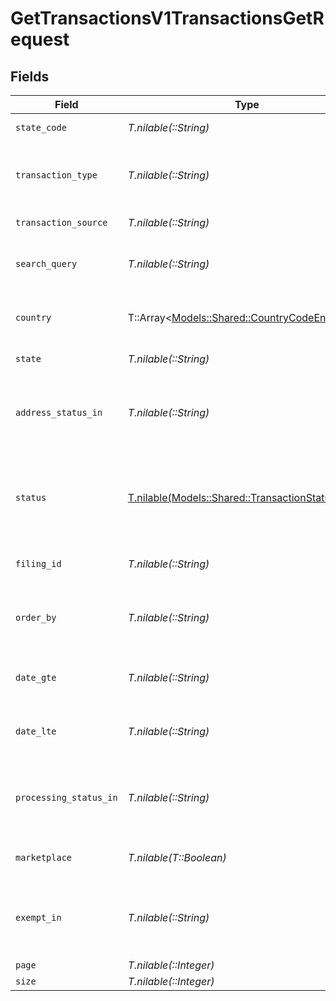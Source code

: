 # GetTransactionsV1TransactionsGetRequest


## Fields

| Field                                                                                                                            | Type                                                                                                                             | Required                                                                                                                         | Description                                                                                                                      |
| -------------------------------------------------------------------------------------------------------------------------------- | -------------------------------------------------------------------------------------------------------------------------------- | -------------------------------------------------------------------------------------------------------------------------------- | -------------------------------------------------------------------------------------------------------------------------------- |
| `state_code`                                                                                                                     | *T.nilable(::String)*                                                                                                            | :heavy_minus_sign:                                                                                                               | Filter transactions by state code.                                                                                               |
| `transaction_type`                                                                                                               | *T.nilable(::String)*                                                                                                            | :heavy_minus_sign:                                                                                                               | Filter by transaction type (e.g., SALE, FULL_CREDIT_NOTE,<br/>        PARTIAL_CREDIT_NOTE, ARCHIVE etc.).                        |
| `transaction_source`                                                                                                             | *T.nilable(::String)*                                                                                                            | :heavy_minus_sign:                                                                                                               | Filter transactions based on the source.                                                                                         |
| `search_query`                                                                                                                   | *T.nilable(::String)*                                                                                                            | :heavy_minus_sign:                                                                                                               | Search for transactions using a general query<br/>        (e.g., order ID, customer name).                                       |
| `country`                                                                                                                        | T::Array<[Models::Shared::CountryCodeEnum](../../models/shared/countrycodeenum.md)>                                              | :heavy_minus_sign:                                                                                                               | Filter transactions by country code<br/>        (ISO 3166-1 alpha-2 format, e.g., US).                                           |
| `state`                                                                                                                          | *T.nilable(::String)*                                                                                                            | :heavy_minus_sign:                                                                                                               | Filter by full state name (e.g., California).                                                                                    |
| `address_status_in`                                                                                                              | *T.nilable(::String)*                                                                                                            | :heavy_minus_sign:                                                                                                               | Filter by address status (e.g., UNVERIFIED, INVALID,<br/>        PARTIALLY_VERIFIED, VERIFIED, UNVERIFIABLE).                    |
| `status`                                                                                                                         | [T.nilable(Models::Shared::TransactionStatusEnum)](../../models/shared/transactionstatusenum.md)                                 | :heavy_minus_sign:                                                                                                               | Filter by transaction status (e.g., PENDING, COMMITTED,<br/>        CANCELLED, FULLY_REFUNDED, PARTIALLY_REFUNDED, ARCHIVED).    |
| `filing_id`                                                                                                                      | *T.nilable(::String)*                                                                                                            | :heavy_minus_sign:                                                                                                               | Retrieve transactions linked to a specific filing ID.                                                                            |
| `order_by`                                                                                                                       | *T.nilable(::String)*                                                                                                            | :heavy_minus_sign:                                                                                                               | Sort results based on specified fields.<br/>        Prefix with - for descending order (e.g., -date for newest first).           |
| `date_gte`                                                                                                                       | *T.nilable(::String)*                                                                                                            | :heavy_minus_sign:                                                                                                               | Retrieve transactions with a date<br/>        greater than or equal to (YYYY-MM-DD).                                             |
| `date_lte`                                                                                                                       | *T.nilable(::String)*                                                                                                            | :heavy_minus_sign:                                                                                                               | Retrieve transactions with a date<br/>        less than or equal to (YYYY-MM-DD).                                                |
| `processing_status_in`                                                                                                           | *T.nilable(::String)*                                                                                                            | :heavy_minus_sign:                                                                                                               | Filter transactions based on processing status.<br/>        Multiple values can be passed as a comma-separated list.             |
| `marketplace`                                                                                                                    | *T.nilable(T::Boolean)*                                                                                                          | :heavy_minus_sign:                                                                                                               | Filter transactions by marketplace (e.g., AMAZON, EBAY).                                                                         |
| `exempt_in`                                                                                                                      | *T.nilable(::String)*                                                                                                            | :heavy_minus_sign:                                                                                                               | Filter transactions by exemption status.<br/>        Multiple values can be passed as a comma-separated list (e.g., EXEMPT,TAXABLE). |
| `page`                                                                                                                           | *T.nilable(::Integer)*                                                                                                           | :heavy_minus_sign:                                                                                                               | Page number                                                                                                                      |
| `size`                                                                                                                           | *T.nilable(::Integer)*                                                                                                           | :heavy_minus_sign:                                                                                                               | Page size                                                                                                                        |